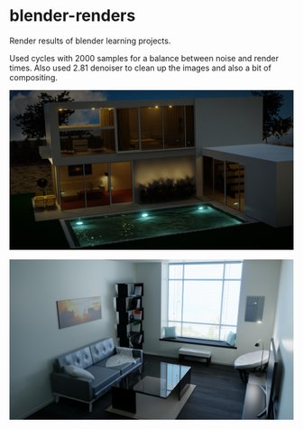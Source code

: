# blender-renders

Render results of blender learning projects.

Used cycles with 2000 samples for a balance between noise and render times. Also used 2.81 denoiser to clean up the images and also a bit of compositing.

![alt tag](./images/exterior.png)

![alt tag](./images/interior.png)

